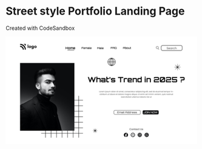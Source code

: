 # Street style Portfolio Landing Page
Created with CodeSandbox

![Portfolio Landing Page](https://raw.githubusercontent.com/dikidev/Frontend-Projects/main/1.png)
